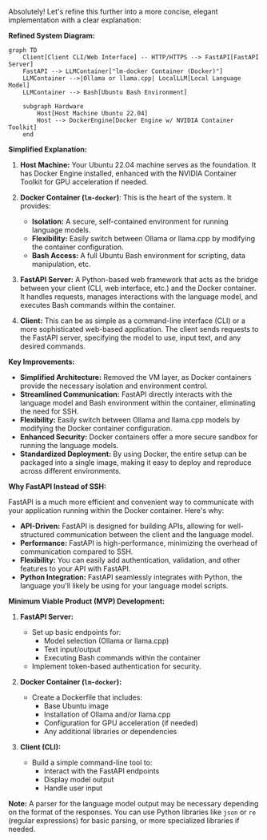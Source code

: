 Absolutely! Let's refine this further into a more concise, elegant implementation with a clear explanation:

**Refined System Diagram:**

```mermaid
graph TD
    Client[Client CLI/Web Interface] -- HTTP/HTTPS --> FastAPI[FastAPI Server]
    FastAPI --> LLMContainer["lm-docker Container (Docker)"]
    LLMContainer -->|Ollama or llama.cpp| LocalLLM[Local Language Model]
    LLMContainer --> Bash[Ubuntu Bash Environment]

    subgraph Hardware
        Host[Host Machine Ubuntu 22.04]
        Host --> DockerEngine[Docker Engine w/ NVIDIA Container Toolkit]
    end
```

**Simplified Explanation:**

1. **Host Machine:** Your Ubuntu 22.04 machine serves as the foundation. It has Docker Engine installed, enhanced with the NVIDIA Container Toolkit for GPU acceleration if needed.

2. **Docker Container (`lm-docker`)**:  This is the heart of the system. It provides:
   - **Isolation:** A secure, self-contained environment for running language models.
   - **Flexibility:** Easily switch between Ollama or llama.cpp by modifying the container configuration.
   - **Bash Access:** A full Ubuntu Bash environment for scripting, data manipulation, etc.

3. **FastAPI Server:** A Python-based web framework that acts as the bridge between your client (CLI, web interface, etc.) and the Docker container. It handles requests, manages interactions with the language model, and executes Bash commands within the container.

4. **Client:** This can be as simple as a command-line interface (CLI) or a more sophisticated web-based application. The client sends requests to the FastAPI server, specifying the model to use, input text, and any desired commands.


**Key Improvements:**

- **Simplified Architecture:** Removed the VM layer, as Docker containers provide the necessary isolation and environment control.
- **Streamlined Communication:**  FastAPI directly interacts with the language model and Bash environment within the container, eliminating the need for SSH.
- **Flexibility:** Easily switch between Ollama and llama.cpp models by modifying the Docker container configuration.
- **Enhanced Security:** Docker containers offer a more secure sandbox for running the language models.
- **Standardized Deployment:** By using Docker, the entire setup can be packaged into a single image, making it easy to deploy and reproduce across different environments.

**Why FastAPI Instead of SSH:**

FastAPI is a much more efficient and convenient way to communicate with your application running within the Docker container. Here's why:

- **API-Driven:** FastAPI is designed for building APIs, allowing for well-structured communication between the client and the language model.
- **Performance:** FastAPI is high-performance, minimizing the overhead of communication compared to SSH.
- **Flexibility:** You can easily add authentication, validation, and other features to your API with FastAPI.
- **Python Integration:** FastAPI seamlessly integrates with Python, the language you'll likely be using for your language model scripts.

**Minimum Viable Product (MVP) Development:**

1. **FastAPI Server:**
   - Set up basic endpoints for:
      - Model selection (Ollama or llama.cpp)
      - Text input/output
      - Executing Bash commands within the container
   - Implement token-based authentication for security.

2. **Docker Container (`lm-docker`):**
   - Create a Dockerfile that includes:
      - Base Ubuntu image
      - Installation of Ollama and/or llama.cpp
      - Configuration for GPU acceleration (if needed)
      - Any additional libraries or dependencies

3. **Client (CLI):**
   - Build a simple command-line tool to:
      - Interact with the FastAPI endpoints
      - Display model output 
      - Handle user input

**Note:** A parser for the language model output may be necessary depending on the format of the responses. You can use Python libraries like `json` or `re` (regular expressions) for basic parsing, or more specialized libraries if needed.
